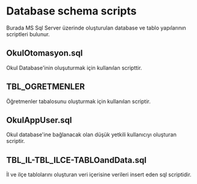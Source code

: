 # Database schema scripts
Burada MS Sql Server üzerinde oluşturulan database ve tablo yapılarının scriptleri bulunur.

## OkulOtomasyon.sql
Okul Database'inin oluşuturmak için kullanılan scripttir.
## TBL_OGRETMENLER
Öğretmenler tabalosunu oluşturmak için kullanılan scriptir.
## OkulAppUser.sql
Okul database'ine bağlanacak olan düşük yetkili kullanıcıyı oluşturan scriptir.
## TBL_IL-TBL_ILCE-TABLOandData.sql
İl ve ilçe tablolarını oluşturan veri içerisine verileri insert eden sql scriptidir.

